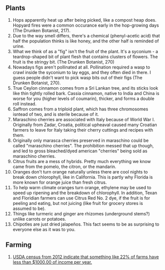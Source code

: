 ## Plants
1. Hops apparently heat up after being picked, like a compost heap does. Hopyard fires were a common occurance early in the hop-growing days (The Drunken Botanist, 217).
1. Due to the way smell differs, there's a chemical (phenyl-acetic acid) that half the population thinks is like honey, and the other half is reminded of urine.
1. What we think of as a "fig" isn't the fruit of the plant. It's a syconium - a teardrop-shaped bit of plant flesh that contains clusters of flowers. The fruit is the stringy bit. (The Drunken Botanist, 270)
1. Nowadays figs aren't pollinated at all. Pollination required a wasp to crawl inside the syconium to lay eggs, and they often died in there. I guess people didn't want to pick wasp bits out of their figs (The Drunken Botanist, 270).
1. True Ceylon cinnamon comes from a Sri Lankan tree, and its sticks look like thin tightly rolled bark. Cassia cinnamon, native to India and China is worse for you (higher levels of coumarin), thicker, and forms a double roll instead.
1. Saffron comes from a triploid plant, which has three chromosomes isntead of two, and is sterile because of it.
1. Maraschino cherries are associated with Italy because of World War I. Originally from Zadar, Croatia, political upheaval caused many Croatian farmers to leave for Italy taking their cherry cuttings and recipes with them.
1. Originally only marasca cherries preserved in maraschino could be called "maraschino cherries". The prohibition messed that up though, and led to gross bleached/dyed american "cherries" being sold as maraschino cherries.
1. Citrus fruits are a mess of hybrids. Pretty much everything we know came from the pomelo, the citron, or the mandarin.
1. Oranges don't turn orange naturally unless there are cool nights to break down chlorophyll, like in California. This is partly why Florida is more known for orange juice than fresh citrus.
1. To help warm climate oranges turn orange, ethylene may be used to speed up ripening and the breakdown of chlorophyll. In addition, Texan and Floridian farmers can use Citrus Red No. 2 dye, if the fruit is for peeling and eating, but not juicing (like fruit for grocery stores is assumed to be).
1. Things like turmeric and ginger are rhizomes (underground stems?) unlike carrots or potatoes.
1. Chipotles are just dried jalapeños. This fact seems to be as surprising to everyone else as it was to you.

## Farming
1. [USDA census from 2012 indicate that something like 22% of farms have less than $1000.00 of income per year.](https://twitter.com/SarahTaber_bww/status/1128445471658319872)
